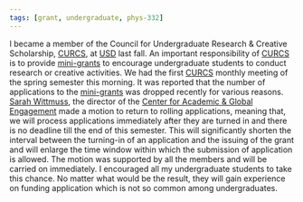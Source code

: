 ```yaml
---
tags: [grant, undergraduate, phys-332]
---
```


I became a member of the Council for Undergraduate Research & Creative 
Scholarship, [CURCS][], at [USD][] last fall. An important responsibility of 
[CURCS][] is to provide [mini-grants][mini] to encourage undergraduate students 
to conduct research or creative activities. We had the first [CURCS][] monthly 
meeting of the spring semester this morning. It was reported that the number of 
applications to the [mini-grants][mini] was dropped recently for various 
reasons. [Sarah Wittmuss][sarah], the director of the [Center for Academic & 
Global Engagement][cage] made a motion to return to rolling applications, 
meaning that, we will process applications immediately after they are turned in 
and there is no deadline till the end of this semester. This will significantly 
shorten the interval between the turning-in of an application and the issuing 
of the grant and will enlarge the time window within which the submission of 
application is allowed. The motion was supported by all the members and will be 
carried on immediately. I encouraged all my undergraduate students to take this 
chance. No matter what would be the result, they will gain experience on 
funding application which is not so common among undergraduates.

[CURCS]: http://www.usd.edu/cage/undergrad-research-and-creative-scholarship
[USD]: http://www.usd.edu
[mini]: http://www.usd.edu/cage/undergrad-research-and-creative-scholarship
[sarah]: http://www.usd.edu/faculty-and-staff/Sarah-Wittmuss
[cage]: http://www.usd.edu/cage
